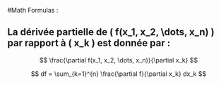 #Math Formulas :

## La dérivée partielle de \( f(x_1, x_2, \dots, x_n) \) par rapport à \( x_k \) est donnée par :
$$
\frac{\partial f(x_1, x_2, \dots, x_n)}{\partial x_k}
$$


$$
df = \sum_{k=1}^{n} \frac{\partial f}{\partial x_k} dx_k
$$
